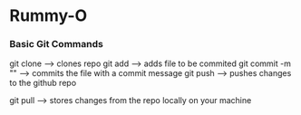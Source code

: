 # Rummy-O

### Basic Git Commands

git clone --> clones repo
git add <filename> --> adds file to be commited
git commit -m "<message>" --> commits the file with a commit message
git push --> pushes changes to the github repo

git pull --> stores changes from the repo locally on your machine
